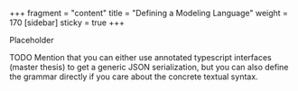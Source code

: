 +++
fragment = "content"
title = "Defining a Modeling Language"
weight = 170
[sidebar]
  sticky = true
+++

Placeholder

TODO Mention that you can either use annotated typescript interfaces (master thesis) to get a generic JSON serialization, but you can also define the grammar directly if you care about the concrete textual syntax.